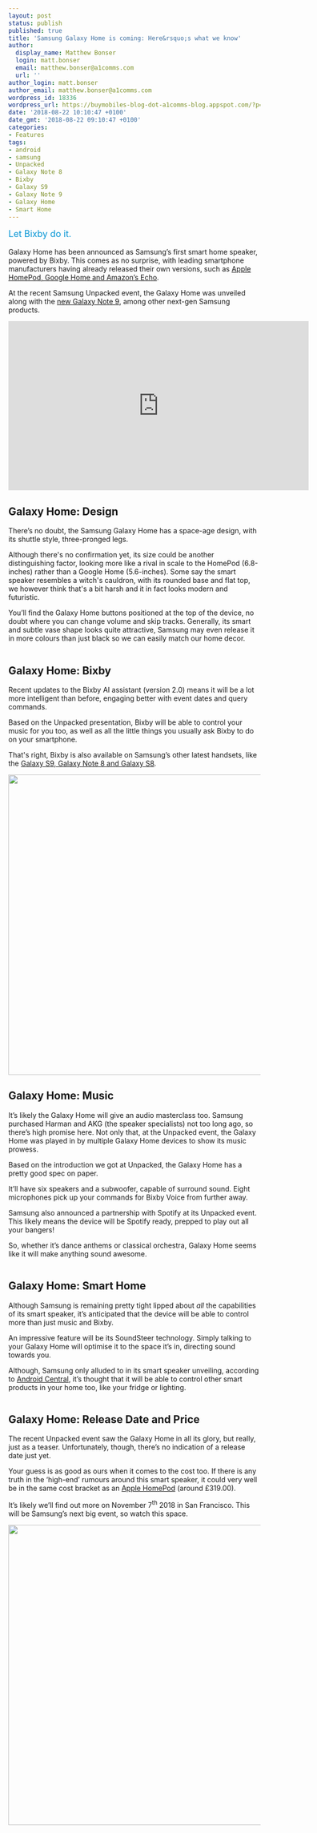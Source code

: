 ```yaml
---
layout: post
status: publish
published: true
title: 'Samsung Galaxy Home is coming: Here&rsquo;s what we know'
author:
  display_name: Matthew Bonser
  login: matt.bonser
  email: matthew.bonser@a1comms.com
  url: ''
author_login: matt.bonser
author_email: matthew.bonser@a1comms.com
wordpress_id: 18336
wordpress_url: https://buymobiles-blog-dot-a1comms-blog.appspot.com/?p=18336
date: '2018-08-22 10:10:47 +0100'
date_gmt: '2018-08-22 09:10:47 +0100'
categories:
- Features
tags:
- android
- samsung
- Unpacked
- Galaxy Note 8
- Bixby
- Galaxy S9
- Galaxy Note 9
- Galaxy Home
- Smart Home
---
```

<p><span class="postStandFirst" style="color: #0896d5; line-height: 26px; font-size: 18px;">Let Bixby do it.</span></p>
<p>Galaxy Home has been announced as Samsung&rsquo;s first smart home speaker, powered by Bixby. This comes as no surprise, with leading smartphone manufacturers having already released their own versions, such as <a href="https://blog.buymobiles.net/features/apple-homepod-vs-amazon-echo-vs-google-home-which-is-the-best-smart-speaker" target="_blank" rel="noopener noreferrer">Apple HomePod, Google Home and Amazon&rsquo;s Echo</a>.</p>
<p>At the recent Samsung Unpacked event, the Galaxy Home was unveiled along with the <a href="https://blog.buymobiles.net/features/everything-you-need-to-know-about-the-new-samsung-galaxy-note-9" target="_blank" rel="noopener noreferrer">new Galaxy Note 9</a>, among other next-gen Samsung products.</p>
<p><iframe src="https://www.youtube.com/embed/et4h1JkSXm0?start=115" width="600" height="338" frameborder="0" allowfullscreen="allowfullscreen"><span data-mce-type="bookmark" style="display: inline-block; width: 0px; overflow: hidden; line-height: 0;" class="mce_SELRES_start">﻿</span></iframe></p>
<h2>Galaxy Home: Design</h2>
<p>There&rsquo;s no doubt, the Samsung Galaxy Home has a space-age design, with its shuttle style, three-pronged legs.</p>
<p>Although there's no confirmation yet, its size could be another distinguishing factor, looking more like a rival in scale to the HomePod (6.8-inches) rather than a Google Home (5.6-inches). Some say the smart speaker resembles a witch's cauldron, with its rounded base and flat top, we however think that's a bit harsh and it in fact looks modern and futuristic.</p>
<p>You&rsquo;ll find the Galaxy Home buttons positioned at the top of the device, no doubt where you can change volume and skip tracks. Generally, its smart and subtle vase shape looks quite attractive, Samsung may even release it in more colours than just black so we can easily match our home decor.</p>
<p><img class="aligncenter size-full wp-image-18339" src="https://lh3.googleusercontent.com/uxb0sNyz4PfQwOUVhTZpolFkKH5WiGK_aTYc7TRItKviN_sMJvLl2FBAmjn2sK9oJ98Vd08DizGNyduA5UPxHc4=s0" alt="" /></p>
<h2>Galaxy Home: Bixby</h2>
<p>Recent updates to the Bixby AI assistant (version 2.0) means it will be a lot more intelligent than before, engaging better with event dates and query commands.</p>
<p>Based on the Unpacked presentation, Bixby will be able to control your music for you too, as well as all the little things you usually ask Bixby to do on your smartphone.</p>
<p>That's right, Bixby is also available on Samsung&rsquo;s other latest handsets, like the <a href="https://www.buymobiles.net/best-samsung-galaxy-deals" target="_blank" rel="noopener noreferrer">Galaxy S9, Galaxy Note 8 and Galaxy S8</a>.</p>
<p><img class="aligncenter wp-image-16769 size-full" src="https://lh3.googleusercontent.com/Wyaj1qxneBP10ufsYv_KY74vo6YKd9oT5XoLxXeONSjuNvip24Q4Fjxdl3HmtT6bKV-MweIZIKoqQBK9v1xkh4Ui=s0" alt="" width="600" height="600" /></p>
<h2>Galaxy Home: Music</h2>
<p>It&rsquo;s likely the Galaxy Home will give an audio masterclass too. Samsung purchased Harman and AKG (the speaker specialists) not too long ago, so there&rsquo;s high promise here. Not only that, at the Unpacked event, the Galaxy Home was played in by multiple Galaxy Home devices to show its music prowess.</p>
<p>Based on the introduction we got at Unpacked, the Galaxy Home has a pretty good spec on paper.</p>
<p>It&rsquo;ll have six speakers and a subwoofer, capable of surround sound. Eight microphones pick up your commands for Bixby Voice from further away.</p>
<p>Samsung also announced a partnership with Spotify at its Unpacked event. This likely means the device will be Spotify ready, prepped to play out all your bangers!</p>
<p>So, whether it&rsquo;s dance anthems or classical orchestra, Galaxy Home seems like it will make anything sound awesome.</p>
<p><img class="aligncenter size-full wp-image-18338" src="https://lh3.googleusercontent.com/Ou_d_zIWFpVo9Ow7BCZzeMVd5t5glGfVtpkEhL9zO__3GE9q1w8gVA4wxwG1MFzUdyYBhLe97nVfvm8Njs4RomXJ=s0" alt="" /></p>
<h2>Galaxy Home: Smart Home</h2>
<p>Although Samsung is remaining pretty tight lipped about <em>all</em> the capabilities of its smart speaker, it&rsquo;s anticipated that the device will be able to control more than just music and Bixby.</p>
<p>An impressive feature will be its SoundSteer technology. Simply talking to your Galaxy Home will optimise it to the space it&rsquo;s in, directing sound towards you.</p>
<p>Although, Samsung only alluded to in its smart speaker unveiling, according to <a href="https://www.androidcentral.com/samsung-galaxy-home" target="_blank" rel="noopener noreferrer">Android Central</a>, it&rsquo;s thought that it will be able to control other smart products in your home too, like your fridge or lighting.</p>
<p><img class="aligncenter size-full wp-image-18340" src="https://lh3.googleusercontent.com/5FZrI0qH-9Rt2K9_ENCwBv3xnuf6PH5PFuyYyAUfBo8k5H26ENwF5vkfQ-SZgtFQxXDY2_fK5Hpx4d-xlZRFJBp2IQ=s0" alt="" /></p>
<h2>Galaxy Home: Release Date and Price</h2>
<p>The recent Unpacked event saw the Galaxy Home in all its glory, but really, just as a teaser. Unfortunately, though, there&rsquo;s no indication of a release date just yet.</p>
<p>Your guess is as good as ours when it comes to the cost too. If there is any truth in the &lsquo;high-end&rsquo; rumours around this smart speaker, it could very well be in the same cost bracket as an <a href="https://blog.buymobiles.net/features/how-to-use-apples-new-homepod-smart-speaker-like-a-pro" target="_blank" rel="noopener noreferrer">Apple HomePod</a>&nbsp;(around &pound;319.00).</p>
<p>It&rsquo;s likely we&rsquo;ll find out more on November 7<sup>th</sup> 2018 in San Francisco. This will be Samsung&rsquo;s next big event, so watch this space.</p>
<p><img class="aligncenter wp-image-18348 size-full" src="https://lh3.googleusercontent.com/ibXRw-_xpXA_BZOJuOG0DZZu5zZJaERQz6-M2TpxFEu-mlYAegXeH81EA6hp7Ya3HIdaMrVbvyi7onzxOGmDzA1i=s0" alt="" width="600" height="600" /></p>
